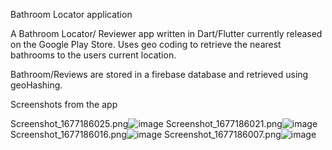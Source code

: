 Bathroom Locator application

A Bathroom Locator/ Reviewer app written in Dart/Flutter currently released on the Google Play Store. Uses geo coding to retrieve the nearest bathrooms to the users current location.

Bathroom/Reviews are stored in a firebase database and retrieved using geoHashing.


Screenshots from the app

Screenshot_1677186025.png![image](https://user-images.githubusercontent.com/23559160/221030601-1ea63d47-33b1-4969-85c1-6eb22e060983.png)
Screenshot_1677186021.png![image](https://user-images.githubusercontent.com/23559160/221030642-804bb416-2f30-4ead-91f0-4b9281b57339.png)
Screenshot_1677186016.png![image](https://user-images.githubusercontent.com/23559160/221030652-65f81918-979e-4760-9636-42851c694c61.png)
Screenshot_1677186007.png![image](https://user-images.githubusercontent.com/23559160/221030660-6fe17d89-e684-441f-ad02-e34261984c2a.png)






